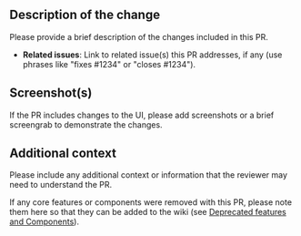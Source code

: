 ## Description of the change

Please provide a brief description of the changes included in this PR.

- **Related issues**: Link to related issue(s) this PR addresses, if any (use phrases like "fixes #1234" or "closes #1234").

## Screenshot(s)

If the PR includes changes to the UI, please add screenshots or a brief screengrab to demonstrate the changes.

## Additional context

Please include any additional context or information that the reviewer may need to understand the PR.

If any core features or components were removed with this PR, please note them here so that they can be added to the wiki (see [Deprecated features and Components](https://github.com/UnlockedLabs/UnlockEdv2/wiki/Deprecated-Features-and-Components)).